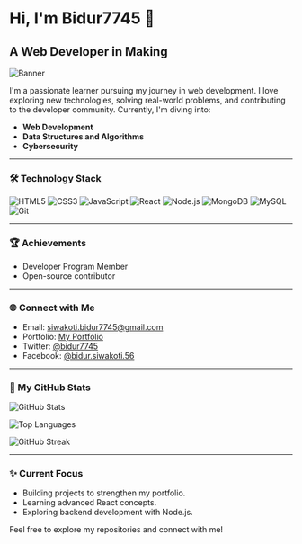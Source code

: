 # Hi, I'm Bidur7745 🌟

## A Web Developer in Making

![Banner]()

I'm a passionate learner pursuing my journey in web development. I love exploring new technologies, solving real-world problems, and contributing to the developer community. Currently, I'm diving into:
- **Web Development** 
- **Data Structures and Algorithms**
- **Cybersecurity**

---

### 🛠️ Technology Stack

![HTML5](https://img.shields.io/badge/HTML5-E34F26?style=flat&logo=html5&logoColor=white)
![CSS3](https://img.shields.io/badge/CSS3-1572B6?style=flat&logo=css3&logoColor=white)
![JavaScript](https://img.shields.io/badge/JavaScript-F7DF1E?style=flat&logo=javascript&logoColor=black)
![React](https://img.shields.io/badge/React-61DAFB?style=flat&logo=react&logoColor=black)
![Node.js](https://img.shields.io/badge/Node.js-339933?style=flat&logo=node.js&logoColor=white)
![MongoDB](https://img.shields.io/badge/MongoDB-47A248?style=flat&logo=mongodb&logoColor=white)
![MySQL](https://img.shields.io/badge/MySQL-4479A1?style=flat&logo=mysql&logoColor=white)
![Git](https://img.shields.io/badge/Git-F05032?style=flat&logo=git&logoColor=white)

---

### 🏆 Achievements

- Developer Program Member
- Open-source contributor

---

### 🌐 Connect with Me

- Email: [siwakoti.bidur7745@gmail.com](mailto:siwakoti.bidur7745.com)
- Portfolio: [My Portfolio](https://bidur7745.github.io/bidursiwakoti.github.io/)
- Twitter: [@bidur7745](https://x.com/SiwakotiBidur)
- Facebook: [@bidur.siwakoti.56](https://www.facebook.com/bidur.siwakoti.56)

---

### 🔹 My GitHub Stats

![GitHub Stats](https://github-readme-stats.vercel.app/api?username=bidur7745&show_icons=true&theme=dark)

![Top Languages](https://github-readme-stats.vercel.app/api/top-langs/?username=bidur7745&layout=compact&theme=dark)

![GitHub Streak](https://github-readme-streak-stats.herokuapp.com/?user=bidur7745&theme=dark)

---

### ✨ Current Focus

- Building projects to strengthen my portfolio.
- Learning advanced React concepts.
- Exploring backend development with Node.js.

Feel free to explore my repositories and connect with me!

